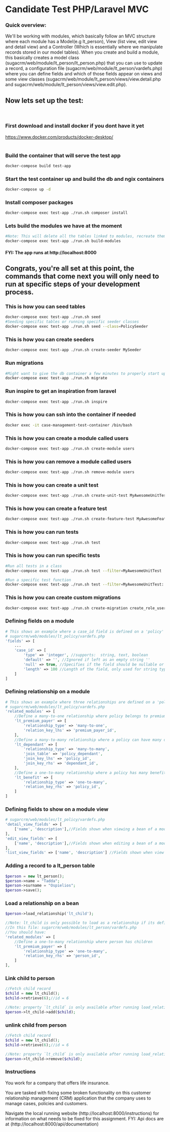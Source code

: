 # Candidate Test PHP/Laravel MVC

### Quick overview:
<p>We'll be working with modules, which basically follow an MVC structure where each module has a Model(e.g lt_person), View (list view, edit view and detail view) and a Controller (Which is essentially where we manipulate records stored in our model tables). When you create and build a module, this basically creates a model class (sugacrm/web/module/lt_person/lt_person.php) that you can use to update a record, a configuration file (sugacrm/web/module/lt_person/vardefs.php) where you can define fields and which of those fields appear on views and some view classes (sugacrm/web/module/lt_person/views/view.detail.php and sugacrm/web/module/lt_person/views/view.edit.php).</p>

## Now lets set up the test:
<br>

### First download and install docker if you dont have it yet
<a href="https://www.docker.com/products/docker-desktop/">https://www.docker.com/products/docker-desktop/</a>
<br><br>

### Build the container that will serve the test app
```sh
docker-compose build test-app
```

### Start the test container up and build the db and ngix containers
```sh
docker-compose up -d
```

### Install composer packages
```sh
docker-compose exec test-app ./run.sh composer install
```

### Lets build the modules we have at the moment
```sh
#Note: This will delete all the tables linked to modules, recreate them and run migrations
docker-compose exec test-app ./run.sh build-modules
```

#### FYI: The app runs at http://localhost:8000

## Congrats, you're all set at this point, the commands that come next you will only need to run at specific steps of your development process.

### This is how you can seed tables
```sh
docker-compose exec test-app ./run.sh seed
#Seeding specific tables or running specific seeder classes
docker-compose exec test-app ./run.sh seed --class=PolicySeeder
```

### This is how you can create seeders
```sh
docker-compose exec test-app ./run.sh create-seeder MySeeder
```

### Run migrations
```sh
#Might want to give the db container a few minutes to properly start up before running this one
docker-compose exec test-app ./run.sh migrate
```

### Run inspire to get an inspiration from laravel
```sh
docker-compose exec test-app ./run.sh inspire
```

### This is how you can ssh into the container if needed
```sh
docker exec -it case-management-test-container /bin/bash
```

### This is how you can create a module called users
```sh
docker-compose exec test-app ./run.sh create-module users
```

### This is how you can remove a module called users
```sh
docker-compose exec test-app ./run.sh remove-module users
```

### This is how you can create a unit test
```sh
docker-compose exec test-app ./run.sh create-unit-test MyAwesomeUnitTest
```

### This is how you can create a feature test
```sh
docker-compose exec test-app ./run.sh create-feature-test MyAwesomeFeatureTest
```

### This is how you can run tests
```sh
docker-compose exec test-app ./run.sh test
```

### This is how you can run specific tests
```sh
#Run all tests in a class
docker-compose exec test-app ./run.sh test --filter=MyAwesomeUnitTest

#Run a specific test function
docker-compose exec test-app ./run.sh test --filter=MyAwesomeUnitTest::test_example
```

### This is how you can create custom migrations
```sh
docker-compose exec test-app ./run.sh create-migration create_role_user_table
```

### Defining fields on a module
```php
# This shows an example where a case_id field is defined on a 'policy' module. This would be in a vardefs file:
# sugarcrm/web/modules/lt_policy/vardefs.php
'fields' => [
    ...
    'case_id' => [
        'type' => 'integer', //supports:  string, text, boolean
        'default' => '', //Ignored if left as an empty string ''
        'null' => true, //Specifies if the field should be nullable or have a null value when unpopulated
        'length' => 100 //Length of the field, only used for string types
    ]
]
```

### Defining relationship on a module
```php
# This shows an example where three relationships are defined on a 'policy' module. This would be in a vardefs file:
# sugarcrm/web/modules/lt_policy/vardefs.php
'related_modules' => [
    //Define a many-to-one relationship where policy belongs to premium payer
    'lt_premium_payer' => [
        'relationship_type' => 'many-to-one',
        'relation_key_lhs' => 'premium_payer_id',
    ],
    //Define a many-to-many relationship where a policy can have many dependants and dependants can be on many policies
    'lt_dependant' => [
        'relationship_type' => 'many-to-many',
        'join_table' => 'policy_dependant',
        'join_key_lhs' => 'policy_id',
        'join_key_rhs' => 'dependant_id',
    ],
    //Define a one-to-many relationship where a policy has many benefits
    'lt_benefit' => [
        'relationship_type' => 'one-to-many',
        'relation_key_rhs' => 'policy_id',
    ]
]
```

### Defining fields to show on a module view
```php
# sugarcrm/web/modules/lt_policy/vardefs.php
'detail_view_fields' => [
    ['name', 'description'],//Fields shown when viewing a bean of a module
],
'edit_view_fields' => [
    ['name', 'description'],//Fields shown when editing a bean of a module
],
'list_view_fields' => ['name', 'description'] //Fields shown when view a list of beans of a module
```

### Adding a record to a lt_person table
```php
$person = new lt_person();
$person->name = "Tadda";
$person->surname = "Ospielios";
$person->save();
```

### Load a relationship on a bean
```php
$person->load_relationship('lt_child');

//Note: lt_child is only possible to load as a relationship if its defined under `related_modules` on the lt_person module
//In this file: sugarcrm/web/modules/lt_person/vardefs.php
//You should have:
'related_modules' => [
    //Define a one-to-many relationship where person has children
    'lt_premium_payer' => [
        'relationship_type' => 'one-to-many',
        'relation_key_rhs' => 'person_id',
    ]
],
```

### Link child to person
```php
//Fetch child record
$child = new lt_child();
$child->retrieve(6);//id = 6

//Note: property `lt_child` is only available after running load_relationship: $person->load_relationship('lt_child');
$person->lt_child->add($child);
```

### unlink child from person
```php
//Fetch child record
$child = new lt_child();
$child->retrieve(6);//id = 6

//Note: property `lt_child` is only available after running load_relationship: $person->load_relationship('lt_child');
$person->lt_child->remove($child);
```


### Instructions

You work for a company that offers life insurance.

You are tasked with fixing some broken functionality on this customer relationship management (CRM) application that the company uses to manage cases, policies and customers.

Navigate the local running website (http://localhost:8000/instructions) for information on what needs to be fixed for this assignment.
FYI: Api docs are at (http://localhost:8000/api/documentation)

